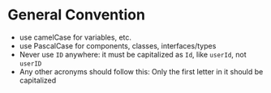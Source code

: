 # General Convention

- use camelCase for variables, etc.
- use PascalCase for components, classes, interfaces/types
- Never use `ID` anywhere: it must be capitalized as `Id`, like `userId`, not `userID`
- Any other acronyms should follow this: Only the first letter in it should be capitalized